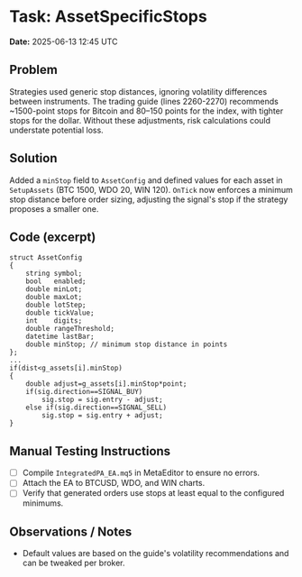 # Task: AssetSpecificStops
**Date:** 2025-06-13 12:45 UTC

## Problem
Strategies used generic stop distances, ignoring volatility differences between instruments. The trading guide (lines 2260-2270) recommends ~1500-point stops for Bitcoin and 80–150 points for the index, with tighter stops for the dollar. Without these adjustments, risk calculations could understate potential loss.

## Solution
Added a `minStop` field to `AssetConfig` and defined values for each asset in `SetupAssets` (BTC 1500, WDO 20, WIN 120). `OnTick` now enforces a minimum stop distance before order sizing, adjusting the signal's stop if the strategy proposes a smaller one.

## Code (excerpt)
```mql5
struct AssetConfig
{
    string symbol;
    bool   enabled;
    double minLot;
    double maxLot;
    double lotStep;
    double tickValue;
    int    digits;
    double rangeThreshold;
    datetime lastBar;
    double minStop; // minimum stop distance in points
};
...
if(dist<g_assets[i].minStop)
{
    double adjust=g_assets[i].minStop*point;
    if(sig.direction==SIGNAL_BUY)
        sig.stop = sig.entry - adjust;
    else if(sig.direction==SIGNAL_SELL)
        sig.stop = sig.entry + adjust;
}
```

## Manual Testing Instructions
- [ ] Compile `IntegratedPA_EA.mq5` in MetaEditor to ensure no errors.
- [ ] Attach the EA to BTCUSD, WDO, and WIN charts.
- [ ] Verify that generated orders use stops at least equal to the configured minimums.

## Observations / Notes
- Default values are based on the guide's volatility recommendations and can be tweaked per broker.
